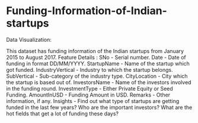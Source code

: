 # Funding-Information-of-Indian-startups
Data Visualization:  

This dataset has funding information of the Indian startups from January 2015 to August 2017.
Feature Details :
SNo - Serial number.
Date - Date of funding in format DD/MM/YYYY.
StartupName - Name of the startup which got funded.
IndustryVertical - Industry to which the startup belongs.
SubVertical - Sub-category of the industry type.
CityLocation - City which the startup is based out of.
InvestorsName - Name of the investors involved in the funding round.
InvestmentType - Either Private Equity or Seed Funding.
AmountInUSD - Funding Amount in USD.
Remarks - Other information, if any.
Insights -
Find out what type of startups are getting funded in the last few years?
Who are the important investors?
What are the hot fields that get a lot of funding these days?
